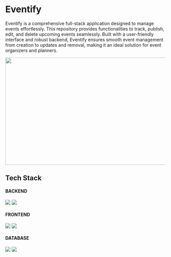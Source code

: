 # Eventify

Eventify is a comprehensive full-stack application designed to manage events effortlessly. This repository provides functionalities to track, publish, edit, and delete upcoming events seamlessly. Built with a user-friendly interface and robust backend, Eventify ensures smooth event management from creation to updates and removal, making it an ideal solution for event organizers and planners.

<div style="text-align: center"><img src="./client/public/Eventify.gif" width="600" height="338" /></div>

## Tech Stack

#### BACKEND

<img src="https://img.shields.io/badge/node.js-87bf01?style=for-the-badge&logo=node.js&logoColor=white">
<img src="https://img.shields.io/badge/express-f5f5f5?style=for-the-badge&logo=express&logoColor=black">

#### FRONTEND

<img src="https://img.shields.io/badge/react-%2320232a.svg?style=for-the-badge&logo=react&logoColor=%2361DAFB">
<img src="https://img.shields.io/badge/css-254bdd?style=for-the-badge&logo=css3&logoColor=white">

#### DATABASE

<img src="https://img.shields.io/badge/mongodb-4caf50?style=for-the-badge&logo=mongodb&logoColor=white">
<img src="https://img.shields.io/badge/mongoose-red?style=for-the-badge&logo=mongoose&logoColor=white">